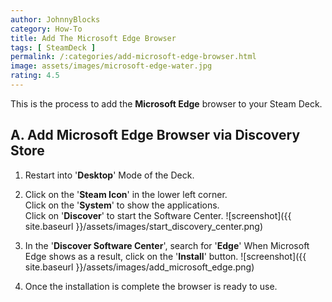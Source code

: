 ```yaml
---
author: JohnnyBlocks
category: How-To
title: Add The Microsoft Edge Browser
tags: [ SteamDeck ]
permalink: /:categories/add-microsoft-edge-browser.html
image: assets/images/microsoft-edge-water.jpg
rating: 4.5
---
```


This is the process to add the **Microsoft Edge** browser to your Steam Deck.  

<!--more-->

## A. Add Microsoft Edge Browser via Discovery Store

1. Restart into '**Desktop**' Mode of the Deck.  

2. Click on the '**Steam Icon**' in the lower left corner.  
    Click on the '**System**' to show the applications.  
    Click on '**Discover**' to start the Software Center.
    ![screenshot]({{ site.baseurl }}/assets/images/start_discovery_center.png)  

3. In the '**Discover Software Center**', search for '**Edge**'
    When Microsoft Edge shows as a result, click on the '**Install**' button.
   ![screenshot]({{ site.baseurl }}/assets/images/add_microsoft_edge.png)

4. Once the installation is complete the browser is ready to use.
